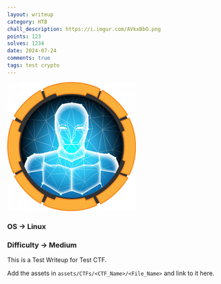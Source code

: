 ```yaml
---
layout: writeup
category: HTB
chall_description: https://i.imgur.com/AVkxBbO.png
points: 123
solves: 1234
date: 2024-07-24
comments: true
tags: test crypto
---
```


![Machine-Icon](../../../assets/images/Celestial/Celestial.png)


### OS -> Linux
### Difficulty -> Medium

This is a Test Writeup for Test CTF.

Add the assets in `assets/CTFs/<CTF_Name>/<File_Name>` and link to it here.
